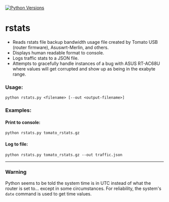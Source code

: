 [![Python Versions](https://img.shields.io/badge/python-3.10%20%7C%203.11-blue)](https://github.com/awsr/rstats-logger)

# rstats

- Reads rstats file backup bandwidth usage file created by Tomato USB (router firmware), Asuswrt-Merlin, and others.
- Displays human readable format to console.
- Logs traffic stats to a JSON file.
- Attempts to gracefully handle instances of a bug with ASUS RT-AC68U where values will get corrupted and show up as being in the exabyte range.

### Usage:
`python rstats.py <filename> [--out <output-filename>]`

### Examples:

#### Print to console:

`python rstats.py tomato_rstats.gz`

#### Log to file:

`python rstats.py tomato_rstats.gz --out traffic.json`

---

### Warning

Python seems to be told the system time is in UTC instead of what the router is set to... except in some circumstances. For reliability, the system's `date` command is used to get time values.
